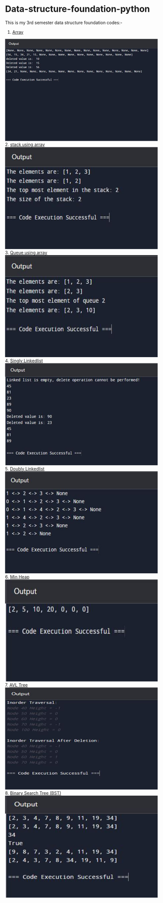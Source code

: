 # Data-structure-foundation-python
This is my 3rd semester data structure foundation codes:-

1. <a href="Array.py">Array</a>
<img src="https://github.com/junaid11P/Data-structure-foundation-/blob/main/Array.JPG" width="500" height="333">
2. <a href="Stack.py">stack using array</a>
<img src="https://github.com/junaid11P/Data-structure-foundation-/blob/main/Stack.JPG" width="500" height="333">
3. <a href="Queue.py">Queue using array</a>
<img src="https://github.com/junaid11P/Data-structure-foundation-/blob/main/Queue.JPG" width="500" height="333">
4. <a href="Singly Linkedlist.py">Singly Linkedlist</a>
<img src="https://github.com/junaid11P/Data-structure-foundation-/blob/main/Singly%20Linkedlist.JPG" width="500" height="333">
5. <a href="Doubly Linkedlist.py">Doubly Linkedlist</a>
<img src="https://github.com/junaid11P/Data-structure-foundation-/blob/main/Doubly%20Linkedlist.JPG" width="500" height="333">
6. <a href="Min Heap.py">Min Heap</a>
<img src="https://github.com/junaid11P/Data-structure-foundation-/blob/main/Min%20Heap.JPG" width="500" height="333">
7. <a href="AVL Tree.py">AVL Tree</a>
<img src="https://github.com/junaid11P/Data-structure-foundation-/blob/main/AVL%20Tree.JPG" width="500" height="333">
8. <a href="BST.py">Binary Search Tree (BST)</a>
<img src="https://github.com/junaid11P/Data-structure-foundation-/blob/main/BST.JPG" width="500" height="333">
